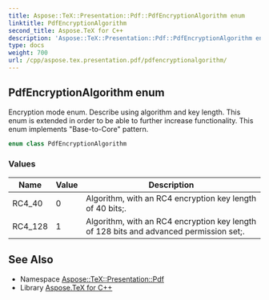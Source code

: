 ```yaml
---
title: Aspose::TeX::Presentation::Pdf::PdfEncryptionAlgorithm enum
linktitle: PdfEncryptionAlgorithm
second_title: Aspose.TeX for C++
description: 'Aspose::TeX::Presentation::Pdf::PdfEncryptionAlgorithm enum. Encryption mode enum. Describe using algorithm and key length. This enum is extended in order to be able to further increase functionality. This enum implements "Base-to-Core" pattern in C++.'
type: docs
weight: 700
url: /cpp/aspose.tex.presentation.pdf/pdfencryptionalgorithm/
---
```

## PdfEncryptionAlgorithm enum


Encryption mode enum. Describe using algorithm and key length. This enum is extended in order to be able to further increase functionality. This enum implements "Base-to-Core" pattern.

```cpp
enum class PdfEncryptionAlgorithm
```

### Values

| Name | Value | Description |
| --- | --- | --- |
| RC4_40 | 0 | Algorithm, with an RC4 encryption key length of 40 bits;. |
| RC4_128 | 1 | Algorithm, with an RC4 encryption key length of 128 bits and advanced permission set;. |

## See Also

* Namespace [Aspose::TeX::Presentation::Pdf](../)
* Library [Aspose.TeX for C++](../../)
